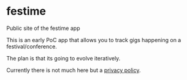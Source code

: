 # festime
Public site of the festime app

This is an early PoC app that allows you to track gigs happening on a festival/conference.

The plan is that its going to evolve iteratively.

Currently there is not much here but a [privacy policy](PRIVACY.md).
